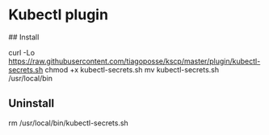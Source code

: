 # Kubectl plugin

## Install

curl -Lo https://raw.githubusercontent.com/tiagoposse/kscp/master/plugin/kubectl-secrets.sh
chmod +x kubectl-secrets.sh
mv kubectl-secrets.sh /usr/local/bin


## Uninstall

rm /usr/local/bin/kubectl-secrets.sh